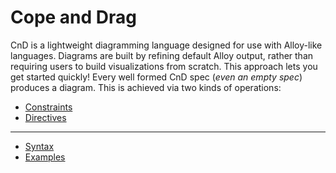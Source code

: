 # Cope and Drag

CnD is a lightweight diagramming language designed for use with Alloy-like languages.
Diagrams are built by refining default Alloy output, rather than requiring users to build 
visualizations from scratch. 
This approach lets you get started quickly! Every well formed CnD spec
(*even an empty spec*) produces a diagram. This is achieved via two kinds of operations:

- [Constraints](constraints.md)
- [Directives](directives.md)

----

- [Syntax](syntax.md)
- [Examples](examples.md)

